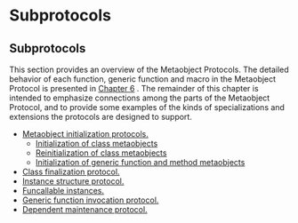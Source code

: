 Subprotocols
============

Subprotocols
------------

This section provides an overview of the Metaobject Protocols. The detailed behavior of each function, generic function and macro in the Metaobject Protocol is presented in [Chapter 6](chapter-6.md) . The remainder of this chapter is intended to emphasize connections among the parts of the Metaobject Protocol, and to provide some examples of the kinds of specializations and extensions the protocols are designed to support.

-   [Metaobject initialization protocols.](metaobject-initialization-protocols.md)
    -   [Initialization of class metaobjects](initialization-of-class-metaobjects.md)
    -   [Reinitialization of class metaobjects](reinitialization-of-class-metaobjects.md)
    -   [Initialization of generic function and method metaobjects](initialization-of-generic-function-and-method-metaobjects.md)
-   [Class finalization protocol.](class-finalization-protocol.md)
-   [Instance structure protocol.](instance-structure-protocol.md)
-   [Funcallable instances.](funcallable-instances.md)
-   [Generic function invocation protocol.](generic-function-invocation-protocol.md)
-   [Dependent maintenance protocol.](dependent-maintenance-protocol.md)


